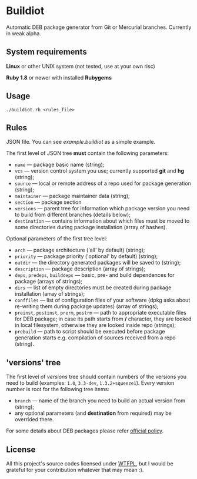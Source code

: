 Buildiot
========

Automatic DEB package generator from Git or Mercurial branches. Currently in weak alpha.

System requirements
-------------------

**Linux** or other UNIX system (not tested, use at your own risc)

**Ruby 1.8** or newer with installed **Rubygems**

Usage
-----

    ./buildiot.rb <rules_file>
      
Rules
-----

JSON file. You can see *example.buildiot* as a simple example.

The first level of JSON tree **must** contain the following parameters:
* `name` — package basic name (string);
* `vcs` — version control system you use; currently supported **git** and **hg** (string);
* `source` — local or remote address of a repo used for package generation (string);
* `maintainer` — package maintainer data (string);
* `section` — package section
* `versions` — parent tree for information which package version you need to build from different branches (details below);
* `destination` — contains information about which files must be moved to some directories during package installation (array of hashes).

Optional parameters of the first tree level:
* `arch` — package architecture ('all' by default) (string);
* `priority` — package priority ('optional' by default) (string);
* `outdir` — the directory generated packages will be saved to (string);
* `description` — package description (array of strings);
* `deps`, `predeps`, `builddeps` — basic, pre- and build dependences for package (arrays of strings);
* `dirs` — list of empty directories must be created during package installation (array of strings);
* `conffiles` — list of configuration files of your software (dpkg asks about re-writing them during package updates) (array of strings);
* `preinst`, `postinst`, `prerm`, `postrm` — path to appropriate executable files for DEB package; in case its path starts from **/** character, they are looked in local filesystem, otherwise they are looked inside repo (strings);
* `prebuild` — path to script should be executed before package generation starts e.g. compilation of sources received from a repo (string).

## 'versions' tree
The first level of *versions* tree should contain numbers of the versions you need to build (examples: `1.0`, `3.3-dev`, `1.3.2+squeeze1`). Every version number is root for the following tree items:
* `branch` — name of the branch you need to build an actual version from (string);
* any optional parameters (and **destination** from required) may be overrided there.

For some details about DEB packages please refer [official policy](http://www.debian.org/doc/debian-policy/).

License
-------

All this project's source codes licensed under [WTFPL](http://sam.zoy.org/wtfpl/), but I would be grateful for your contribution whatever that may mean :).

